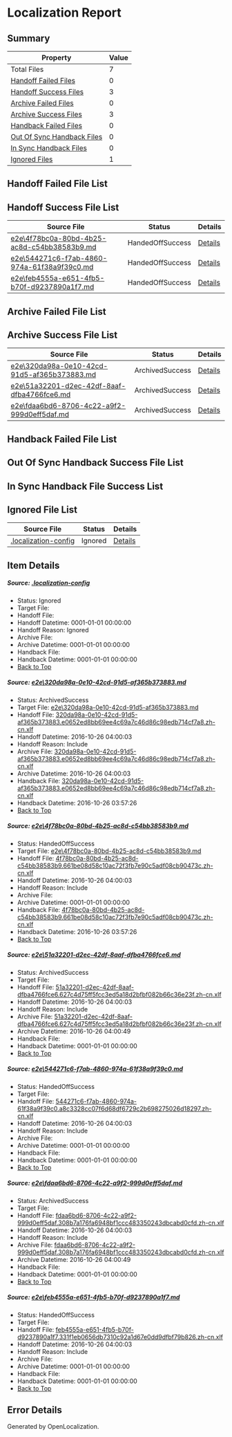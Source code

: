 # <a name='report-top'></a> Localization Report

## Summary
 Property | Value 
 -------- | ----- 
 Total Files | 7
[ Handoff Failed Files ](#handoff-failed-list)| 0
[ Handoff Success Files ](#handoff-success-list)| 3
[ Archive Failed Files ](#archive-failed-list)| 0
[ Archive Success Files ](#archive-success-list)| 3
[ Handback Failed Files ](#handback-failed-list)| 0
[ Out Of Sync Handback Files ](#outofsync-handback-success-list)| 0
[ In Sync Handback Files ](#insync-handback-success-list)| 0
[ Ignored Files ](#ignored-list)| 1

## <a name='handoff-failed-list'></a> Handoff Failed File List

## <a name='handoff-success-list'></a> Handoff Success File List
 Source File | Status | Details 
 ----------- | ------ | ------- 
 [e2e\4f78bc0a-80bd-4b25-ac8d-c54bb38583b9.md](https://github.com/OpenLocalizationTestOrg/ol-test0/blob/160327c40667344ea5ee069e5f07e78d53fa69c3/e2e/4f78bc0a-80bd-4b25-ac8d-c54bb38583b9.md) | HandedOffSuccess | [Details](#5eea3b2e90bf5a6c2dc47ae41d61848ef31d818b2)
 [e2e\544271c6-f7ab-4860-974a-61f38a9f39c0.md](https://github.com/OpenLocalizationTestOrg/ol-test0/blob/c9c07b723b974074efb14739cc222935791d13d8/e2e/544271c6-f7ab-4860-974a-61f38a9f39c0.md) | HandedOffSuccess | [Details](#513cb52c7679487f26d5a6f948b78e397646e7a54)
 [e2e\feb4555a-e651-4fb5-b70f-d9237890a1f7.md](https://github.com/OpenLocalizationTestOrg/ol-test0/blob/2de78830a6b68e57fc20c782a64ed232d5c9201b/e2e/feb4555a-e651-4fb5-b70f-d9237890a1f7.md) | HandedOffSuccess | [Details](#55b31a93bd8c06e1ed83b9bdb5c245cbf5f9f36f6)

## <a name='archive-failed-list'></a> Archive Failed File List

## <a name='archive-success-list'></a> Archive Success File List
 Source File | Status | Details 
 ----------- | ------ | ------- 
 [e2e\320da98a-0e10-42cd-91d5-af365b373883.md](https://github.com/OpenLocalizationTestOrg/ol-test0/blob/65938d365c0ac73cde60c72d8b3db24eec94e195/e2e/320da98a-0e10-42cd-91d5-af365b373883.md) | ArchivedSuccess | [Details](#af7361fc85ecbbc87f271edc08043fac5aaba1a91)
 [e2e\51a32201-d2ec-42df-8aaf-dfba4766fce6.md](https://github.com/OpenLocalizationTestOrg/ol-test0/blob/ce7e50831a7c6b208fb3abb4f1e1fa09657be44c/e2e/51a32201-d2ec-42df-8aaf-dfba4766fce6.md) | ArchivedSuccess | [Details](#caeb80a17a5708f819ab38c5d111b7d9f38a8eba3)
 [e2e\fdaa6bd6-8706-4c22-a9f2-999d0eff5daf.md](https://github.com/OpenLocalizationTestOrg/ol-test0/blob/ce7e50831a7c6b208fb3abb4f1e1fa09657be44c/e2e/fdaa6bd6-8706-4c22-a9f2-999d0eff5daf.md) | ArchivedSuccess | [Details](#a0571d737831a448799e06c9fa8fcf7b2bd84d165)

## <a name='handback-failed-list'></a> Handback Failed File List

## <a name='outofsync-handback-success-list'></a> Out Of Sync Handback Success File List

## <a name='insync-handback-success-list'></a> In Sync Handback File Success List

## <a name='ignored-list'></a> Ignored File List
 Source File | Status | Details 
 ----------- | ------ | ------- 
 [.localization-config](https://github.com/OpenLocalizationTestOrg/ol-test0/blob/ce7e50831a7c6b208fb3abb4f1e1fa09657be44c/.localization-config) | Ignored | [Details](#c268a05ecaa7ec85942ed632c29928ee5bd6da8d0)

## Item Details
##### <a name='c268a05ecaa7ec85942ed632c29928ee5bd6da8d0'></a> Source: [.localization-config](https://github.com/OpenLocalizationTestOrg/ol-test0/blob/ce7e50831a7c6b208fb3abb4f1e1fa09657be44c/.localization-config)
* Status: Ignored
* Target File: 
* Handoff File: 
* Handoff Datetime: 0001-01-01 00:00:00
* Handoff Reason: Ignored
* Archive File: 
* Archive Datetime: 0001-01-01 00:00:00
* Handback File: 
* Handback Datetime: 0001-01-01 00:00:00
* [Back to Top](#report-top)

##### <a name='af7361fc85ecbbc87f271edc08043fac5aaba1a91'></a> Source: [e2e\320da98a-0e10-42cd-91d5-af365b373883.md](https://github.com/OpenLocalizationTestOrg/ol-test0/blob/65938d365c0ac73cde60c72d8b3db24eec94e195/e2e/320da98a-0e10-42cd-91d5-af365b373883.md)
* Status: ArchivedSuccess
* Target File: [e2e\320da98a-0e10-42cd-91d5-af365b373883.md](https://github.com/OpenLocalizationTestOrg/ol-test0-zhcn/blob/b42ce4a303836c8de5d2a9cb8b112668f1ea6f44/e2e/320da98a-0e10-42cd-91d5-af365b373883.md)
* Handoff File: [320da98a-0e10-42cd-91d5-af365b373883.e0652ed8bb69ee4c69a7c46d86c98edb714cf7a8.zh-cn.xlf](https://github.com/OpenLocalizationTestOrg/ol-test0-handoff/blob/0852fdf8f775d732919ed4588421c04437d08052/ol-handoff/OpenLocalizationTestOrg/ol-test0-zhcn/shujia/ht/320da98a-0e10-42cd-91d5-af365b373883.e0652ed8bb69ee4c69a7c46d86c98edb714cf7a8.zh-cn.xlf)
* Handoff Datetime: 2016-10-26 04:00:03
* Handoff Reason: Include
* Archive File: [320da98a-0e10-42cd-91d5-af365b373883.e0652ed8bb69ee4c69a7c46d86c98edb714cf7a8.zh-cn.xlf](https://github.com/OpenLocalizationTestOrg/ol-test0-handoff/blob/590ab26bb966aa813280c55932c3a0beb03a56c3/ol-archive/OpenLocalizationTestOrg/ol-test0-zhcn/shujia/ht/320da98a-0e10-42cd-91d5-af365b373883.e0652ed8bb69ee4c69a7c46d86c98edb714cf7a8.zh-cn.xlf)
* Archive Datetime: 2016-10-26 04:00:03
* Handback File: [320da98a-0e10-42cd-91d5-af365b373883.e0652ed8bb69ee4c69a7c46d86c98edb714cf7a8.zh-cn.xlf](https://github.com/OpenLocalizationTestOrg/ol-test0-handback/blob/ac778fb48e6bdd6b48cd4e01adc52511377ccda0/ol-handback/OpenLocalizationTestOrg/ol-test0-zhcn/shujia/mt/320da98a-0e10-42cd-91d5-af365b373883.e0652ed8bb69ee4c69a7c46d86c98edb714cf7a8.zh-cn.xlf)
* Handback Datetime: 2016-10-26 03:57:26
* [Back to Top](#report-top)

##### <a name='5eea3b2e90bf5a6c2dc47ae41d61848ef31d818b2'></a> Source: [e2e\4f78bc0a-80bd-4b25-ac8d-c54bb38583b9.md](https://github.com/OpenLocalizationTestOrg/ol-test0/blob/160327c40667344ea5ee069e5f07e78d53fa69c3/e2e/4f78bc0a-80bd-4b25-ac8d-c54bb38583b9.md)
* Status: HandedOffSuccess
* Target File: [e2e\4f78bc0a-80bd-4b25-ac8d-c54bb38583b9.md](https://github.com/OpenLocalizationTestOrg/ol-test0-zhcn/blob/b42ce4a303836c8de5d2a9cb8b112668f1ea6f44/e2e/4f78bc0a-80bd-4b25-ac8d-c54bb38583b9.md)
* Handoff File: [4f78bc0a-80bd-4b25-ac8d-c54bb38583b9.661be08d58c10ac72f3fb7e90c5adf08cb90473c.zh-cn.xlf](https://github.com/OpenLocalizationTestOrg/ol-test0-handoff/blob/0852fdf8f775d732919ed4588421c04437d08052/ol-handoff/OpenLocalizationTestOrg/ol-test0-zhcn/shujia/ht/4f78bc0a-80bd-4b25-ac8d-c54bb38583b9.661be08d58c10ac72f3fb7e90c5adf08cb90473c.zh-cn.xlf)
* Handoff Datetime: 2016-10-26 04:00:03
* Handoff Reason: Include
* Archive File: 
* Archive Datetime: 0001-01-01 00:00:00
* Handback File: [4f78bc0a-80bd-4b25-ac8d-c54bb38583b9.661be08d58c10ac72f3fb7e90c5adf08cb90473c.zh-cn.xlf](https://github.com/OpenLocalizationTestOrg/ol-test0-handback/blob/ac778fb48e6bdd6b48cd4e01adc52511377ccda0/ol-handback/OpenLocalizationTestOrg/ol-test0-zhcn/shujia/mt/4f78bc0a-80bd-4b25-ac8d-c54bb38583b9.661be08d58c10ac72f3fb7e90c5adf08cb90473c.zh-cn.xlf)
* Handback Datetime: 2016-10-26 03:57:26
* [Back to Top](#report-top)

##### <a name='caeb80a17a5708f819ab38c5d111b7d9f38a8eba3'></a> Source: [e2e\51a32201-d2ec-42df-8aaf-dfba4766fce6.md](https://github.com/OpenLocalizationTestOrg/ol-test0/blob/ce7e50831a7c6b208fb3abb4f1e1fa09657be44c/e2e/51a32201-d2ec-42df-8aaf-dfba4766fce6.md)
* Status: ArchivedSuccess
* Target File: 
* Handoff File: [51a32201-d2ec-42df-8aaf-dfba4766fce6.627c4d75ff5fcc3ed5a18d2bfbf082b66c36e23f.zh-cn.xlf](https://github.com/OpenLocalizationTestOrg/ol-test0-handoff/blob/0852fdf8f775d732919ed4588421c04437d08052/ol-handoff/OpenLocalizationTestOrg/ol-test0-zhcn/shujia/ht/51a32201-d2ec-42df-8aaf-dfba4766fce6.627c4d75ff5fcc3ed5a18d2bfbf082b66c36e23f.zh-cn.xlf)
* Handoff Datetime: 2016-10-26 04:00:03
* Handoff Reason: Include
* Archive File: [51a32201-d2ec-42df-8aaf-dfba4766fce6.627c4d75ff5fcc3ed5a18d2bfbf082b66c36e23f.zh-cn.xlf](https://github.com/OpenLocalizationTestOrg/ol-test0-handoff/blob/4d3c6a5090761680a9e8a79dca997c25e9ef92f8/ol-archive/OpenLocalizationTestOrg/ol-test0-zhcn/shujia/ht/51a32201-d2ec-42df-8aaf-dfba4766fce6.627c4d75ff5fcc3ed5a18d2bfbf082b66c36e23f.zh-cn.xlf)
* Archive Datetime: 2016-10-26 04:00:49
* Handback File: 
* Handback Datetime: 0001-01-01 00:00:00
* [Back to Top](#report-top)

##### <a name='513cb52c7679487f26d5a6f948b78e397646e7a54'></a> Source: [e2e\544271c6-f7ab-4860-974a-61f38a9f39c0.md](https://github.com/OpenLocalizationTestOrg/ol-test0/blob/c9c07b723b974074efb14739cc222935791d13d8/e2e/544271c6-f7ab-4860-974a-61f38a9f39c0.md)
* Status: HandedOffSuccess
* Target File: 
* Handoff File: [544271c6-f7ab-4860-974a-61f38a9f39c0.a8c3328cc07f6d68df6729c2b698275026d18297.zh-cn.xlf](https://github.com/OpenLocalizationTestOrg/ol-test0-handoff/blob/0852fdf8f775d732919ed4588421c04437d08052/ol-handoff/OpenLocalizationTestOrg/ol-test0-zhcn/shujia/ht/544271c6-f7ab-4860-974a-61f38a9f39c0.a8c3328cc07f6d68df6729c2b698275026d18297.zh-cn.xlf)
* Handoff Datetime: 2016-10-26 04:00:03
* Handoff Reason: Include
* Archive File: 
* Archive Datetime: 0001-01-01 00:00:00
* Handback File: 
* Handback Datetime: 0001-01-01 00:00:00
* [Back to Top](#report-top)

##### <a name='a0571d737831a448799e06c9fa8fcf7b2bd84d165'></a> Source: [e2e\fdaa6bd6-8706-4c22-a9f2-999d0eff5daf.md](https://github.com/OpenLocalizationTestOrg/ol-test0/blob/ce7e50831a7c6b208fb3abb4f1e1fa09657be44c/e2e/fdaa6bd6-8706-4c22-a9f2-999d0eff5daf.md)
* Status: ArchivedSuccess
* Target File: 
* Handoff File: [fdaa6bd6-8706-4c22-a9f2-999d0eff5daf.308b7a176fa6948bf1ccc483350243dbcabd0cfd.zh-cn.xlf](https://github.com/OpenLocalizationTestOrg/ol-test0-handoff/blob/0852fdf8f775d732919ed4588421c04437d08052/ol-handoff/OpenLocalizationTestOrg/ol-test0-zhcn/shujia/ht/fdaa6bd6-8706-4c22-a9f2-999d0eff5daf.308b7a176fa6948bf1ccc483350243dbcabd0cfd.zh-cn.xlf)
* Handoff Datetime: 2016-10-26 04:00:03
* Handoff Reason: Include
* Archive File: [fdaa6bd6-8706-4c22-a9f2-999d0eff5daf.308b7a176fa6948bf1ccc483350243dbcabd0cfd.zh-cn.xlf](https://github.com/OpenLocalizationTestOrg/ol-test0-handoff/blob/4d3c6a5090761680a9e8a79dca997c25e9ef92f8/ol-archive/OpenLocalizationTestOrg/ol-test0-zhcn/shujia/ht/fdaa6bd6-8706-4c22-a9f2-999d0eff5daf.308b7a176fa6948bf1ccc483350243dbcabd0cfd.zh-cn.xlf)
* Archive Datetime: 2016-10-26 04:00:49
* Handback File: 
* Handback Datetime: 0001-01-01 00:00:00
* [Back to Top](#report-top)

##### <a name='55b31a93bd8c06e1ed83b9bdb5c245cbf5f9f36f6'></a> Source: [e2e\feb4555a-e651-4fb5-b70f-d9237890a1f7.md](https://github.com/OpenLocalizationTestOrg/ol-test0/blob/2de78830a6b68e57fc20c782a64ed232d5c9201b/e2e/feb4555a-e651-4fb5-b70f-d9237890a1f7.md)
* Status: HandedOffSuccess
* Target File: 
* Handoff File: [feb4555a-e651-4fb5-b70f-d9237890a1f7.331f1eb0656db7310c92a1d67e0dd9dfbf79b826.zh-cn.xlf](https://github.com/OpenLocalizationTestOrg/ol-test0-handoff/blob/0852fdf8f775d732919ed4588421c04437d08052/ol-handoff/OpenLocalizationTestOrg/ol-test0-zhcn/shujia/ht/feb4555a-e651-4fb5-b70f-d9237890a1f7.331f1eb0656db7310c92a1d67e0dd9dfbf79b826.zh-cn.xlf)
* Handoff Datetime: 2016-10-26 04:00:03
* Handoff Reason: Include
* Archive File: 
* Archive Datetime: 0001-01-01 00:00:00
* Handback File: 
* Handback Datetime: 0001-01-01 00:00:00
* [Back to Top](#report-top)


## Error Details

Generated by OpenLocalization.
